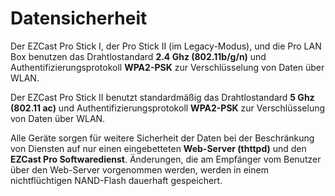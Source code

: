 # Datensicherheit

Der EZCast Pro Stick I, der Pro Stick II (im Legacy-Modus), und die Pro LAN Box benutzen das Drahtlostandard **2.4 Ghz (802.11b/g/n)** und Authentifizierungsprotokoll **WPA2-PSK** zur Verschlüsselung von Daten über WLAN.

Der EZCast Pro Stick II benutzt standardmäßig das Drahtlostandard **5 Ghz (802.11 ac)** und Authentifizierungsprotokoll **WPA2-PSK** zur Verschlüsselung von Daten über WLAN.

Alle Geräte sorgen für weitere Sicherheit der Daten bei der Beschränkung von Diensten auf nur einen eingebetteten **Web-Server (thttpd)** und den **EZCast Pro Softwaredienst**. Änderungen, die am Empfänger vom Benutzer über den Web-Server vorgenommen werden, werden in einem nichtflüchtigen NAND-Flash dauerhaft gespeichert.